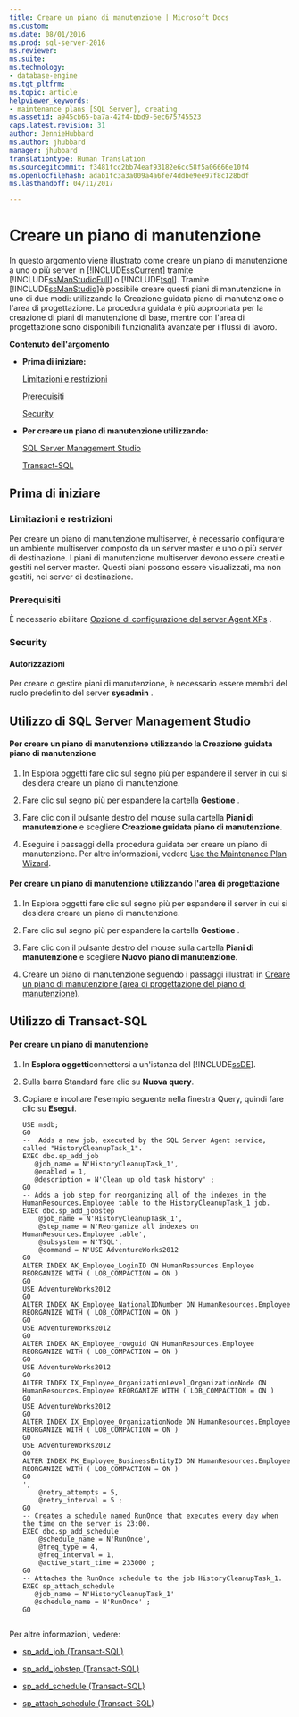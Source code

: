 ```yaml
---
title: Creare un piano di manutenzione | Microsoft Docs
ms.custom: 
ms.date: 08/01/2016
ms.prod: sql-server-2016
ms.reviewer: 
ms.suite: 
ms.technology:
- database-engine
ms.tgt_pltfrm: 
ms.topic: article
helpviewer_keywords:
- maintenance plans [SQL Server], creating
ms.assetid: a945cb65-ba7a-42f4-bbd9-6ec675745523
caps.latest.revision: 31
author: JennieHubbard
ms.author: jhubbard
manager: jhubbard
translationtype: Human Translation
ms.sourcegitcommit: f3481fcc2bb74eaf93182e6cc58f5a06666e10f4
ms.openlocfilehash: adab1fc3a3a009a4a6fe74ddbe9ee97f8c128bdf
ms.lasthandoff: 04/11/2017

---
```

# <a name="create-a-maintenance-plan"></a>Creare un piano di manutenzione
  In questo argomento viene illustrato come creare un piano di manutenzione a uno o più server in [!INCLUDE[ssCurrent](../../includes/sscurrent-md.md)] tramite [!INCLUDE[ssManStudioFull](../../includes/ssmanstudiofull-md.md)] o [!INCLUDE[tsql](../../includes/tsql-md.md)]. Tramite [!INCLUDE[ssManStudio](../../includes/ssmanstudio-md.md)]è possibile creare questi piani di manutenzione in uno di due modi: utilizzando la Creazione guidata piano di manutenzione o l'area di progettazione. La procedura guidata è più appropriata per la creazione di piani di manutenzione di base, mentre con l'area di progettazione sono disponibili funzionalità avanzate per i flussi di lavoro.  
  
 **Contenuto dell'argomento**  
  
-   **Prima di iniziare:**  
  
     [Limitazioni e restrizioni](#Restrictions)  
     
     [Prerequisiti](#Prerequisite)  
  
     [Security](#Security)  
  
-   **Per creare un piano di manutenzione utilizzando:**  
  
     [SQL Server Management Studio](#SSMSProcedure)  
  
     [Transact-SQL](#TsqlProcedure)  
  
##  <a name="BeforeYouBegin"></a> Prima di iniziare  
  
###  <a name="Restrictions"></a> Limitazioni e restrizioni  
 Per creare un piano di manutenzione multiserver, è necessario configurare un ambiente multiserver composto da un server master e uno o più server di destinazione. I piani di manutenzione multiserver devono essere creati e gestiti nel server master. Questi piani possono essere visualizzati, ma non gestiti, nei server di destinazione. 
 
###  <a name="Prerequisite"></a> Prerequisiti  
È necessario abilitare [Opzione di configurazione del server Agent XPs](../../database-engine/configure-windows/agent-xps-server-configuration-option.md) .
  
###  <a name="Security"></a> Security  
  
####  <a name="Permissions"></a> Autorizzazioni  
 Per creare o gestire piani di manutenzione, è necessario essere membri del ruolo predefinito del server **sysadmin** .  
  
##  <a name="SSMSProcedure"></a> Utilizzo di SQL Server Management Studio  
  
#### <a name="to-create-a-maintenance-plan-using-the-maintenance-plan-wizard"></a>Per creare un piano di manutenzione utilizzando la Creazione guidata piano di manutenzione  
  
1.  In Esplora oggetti fare clic sul segno più per espandere il server in cui si desidera creare un piano di manutenzione.  
  
2.  Fare clic sul segno più per espandere la cartella **Gestione** .  
  
3.  Fare clic con il pulsante destro del mouse sulla cartella **Piani di manutenzione** e scegliere **Creazione guidata piano di manutenzione**.  
  
4.  Eseguire i passaggi della procedura guidata per creare un piano di manutenzione. Per altre informazioni, vedere [Use the Maintenance Plan Wizard](../../relational-databases/maintenance-plans/use-the-maintenance-plan-wizard.md).  
  
#### <a name="to-create-a-maintenance-plan-using-the-design-surface"></a>Per creare un piano di manutenzione utilizzando l'area di progettazione  
  
1.  In Esplora oggetti fare clic sul segno più per espandere il server in cui si desidera creare un piano di manutenzione.  
  
2.  Fare clic sul segno più per espandere la cartella **Gestione** .  
  
3.  Fare clic con il pulsante destro del mouse sulla cartella **Piani di manutenzione** e scegliere **Nuovo piano di manutenzione**.  
  
4.  Creare un piano di manutenzione seguendo i passaggi illustrati in [Creare un piano di manutenzione &#40;area di progettazione del piano di manutenzione&#41;](../../relational-databases/maintenance-plans/create-a-maintenance-plan-maintenance-plan-design-surface.md).  
  
##  <a name="TsqlProcedure"></a> Utilizzo di Transact-SQL  
  
#### <a name="to-create-a-maintenance-plan"></a>Per creare un piano di manutenzione  
  
1.  In **Esplora oggetti**connettersi a un'istanza del [!INCLUDE[ssDE](../../includes/ssde-md.md)].  
  
2.  Sulla barra Standard fare clic su **Nuova query**.  
  
3.  Copiare e incollare l'esempio seguente nella finestra Query, quindi fare clic su **Esegui**.  
  
    ```  
    USE msdb;  
    GO  
    --  Adds a new job, executed by the SQL Server Agent service, called "HistoryCleanupTask_1".  
    EXEC dbo.sp_add_job  
       @job_name = N'HistoryCleanupTask_1',   
       @enabled = 1,   
       @description = N'Clean up old task history' ;   
    GO  
    -- Adds a job step for reorganizing all of the indexes in the HumanResources.Employee table to the HistoryCleanupTask_1 job.   
    EXEC dbo.sp_add_jobstep  
        @job_name = N'HistoryCleanupTask_1',   
        @step_name = N'Reorganize all indexes on HumanResources.Employee table',   
        @subsystem = N'TSQL',   
        @command = N'USE AdventureWorks2012  
    GO  
    ALTER INDEX AK_Employee_LoginID ON HumanResources.Employee REORGANIZE WITH ( LOB_COMPACTION = ON )   
    GO  
    USE AdventureWorks2012  
    GO  
    ALTER INDEX AK_Employee_NationalIDNumber ON HumanResources.Employee REORGANIZE WITH ( LOB_COMPACTION = ON )   
    GO  
    USE AdventureWorks2012  
    GO  
    ALTER INDEX AK_Employee_rowguid ON HumanResources.Employee REORGANIZE WITH ( LOB_COMPACTION = ON )   
    GO  
    USE AdventureWorks2012  
    GO  
    ALTER INDEX IX_Employee_OrganizationLevel_OrganizationNode ON HumanResources.Employee REORGANIZE WITH ( LOB_COMPACTION = ON )   
    GO  
    USE AdventureWorks2012  
    GO  
    ALTER INDEX IX_Employee_OrganizationNode ON HumanResources.Employee REORGANIZE WITH ( LOB_COMPACTION = ON )   
    GO  
    USE AdventureWorks2012  
    GO  
    ALTER INDEX PK_Employee_BusinessEntityID ON HumanResources.Employee REORGANIZE WITH ( LOB_COMPACTION = ON )   
    GO  
    ',   
        @retry_attempts = 5,   
        @retry_interval = 5 ;   
    GO  
    -- Creates a schedule named RunOnce that executes every day when the time on the server is 23:00.   
    EXEC dbo.sp_add_schedule  
        @schedule_name = N'RunOnce',   
        @freq_type = 4,   
        @freq_interval = 1,   
        @active_start_time = 233000 ;   
    GO  
    -- Attaches the RunOnce schedule to the job HistoryCleanupTask_1.   
    EXEC sp_attach_schedule  
       @job_name = N'HistoryCleanupTask_1'  
       @schedule_name = N'RunOnce' ;   
    GO  
  
    ```  
  
 Per altre informazioni, vedere:  
  
-   [sp_add_job &#40;Transact-SQL&#41;](../../relational-databases/system-stored-procedures/sp-add-job-transact-sql.md)  
  
-   [sp_add_jobstep &#40;Transact-SQL&#41;](../../relational-databases/system-stored-procedures/sp-add-jobstep-transact-sql.md)  
  
-   [sp_add_schedule &#40;Transact-SQL&#41;](../../relational-databases/system-stored-procedures/sp-add-schedule-transact-sql.md)  
  
-   [sp_attach_schedule &#40;Transact-SQL&#41;](../../relational-databases/system-stored-procedures/sp-attach-schedule-transact-sql.md)  
  
  

